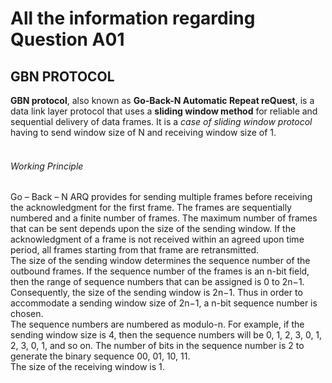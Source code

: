 # All the information regarding Question A01
## GBN PROTOCOL</br>
**GBN protocol**, also known as **Go-Back-N Automatic Repeat reQuest**, is a data link layer protocol that uses a **sliding window method** for reliable and sequential delivery of data frames. It is a *case of sliding window protocol* having to send window size of N and receiving window size of 1.</br></br>
###### Working Principle</br>
Go – Back – N ARQ provides for sending multiple frames before receiving the acknowledgment for the first frame. The frames are sequentially numbered and a finite number of frames. The maximum number of frames that can be sent depends upon the size of the sending window. If the acknowledgment of a frame is not received within an agreed upon time period, all frames starting from that frame are retransmitted.</br>
The size of the sending window determines the sequence number of the outbound frames. If the sequence number of the frames is an n-bit field, then the range of sequence numbers that can be assigned is 0 to 2n−1. Consequently, the size of the sending window is 2n−1. Thus in order to accommodate a sending window size of 2n−1, a n-bit sequence number is chosen.</br>
The sequence numbers are numbered as modulo-n. For example, if the sending window size is 4, then the sequence numbers will be 0, 1, 2, 3, 0, 1, 2, 3, 0, 1, and so on. The number of bits in the sequence number is 2 to generate the binary sequence 00, 01, 10, 11.</br>
The size of the receiving window is 1.</br>
